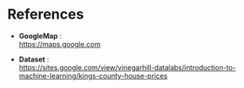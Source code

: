 # References

- **GoogleMap** :  
https://maps.google.com

- **Dataset** :  
https://sites.google.com/view/vinegarhill-datalabs/introduction-to-machine-learning/kings-county-house-prices
